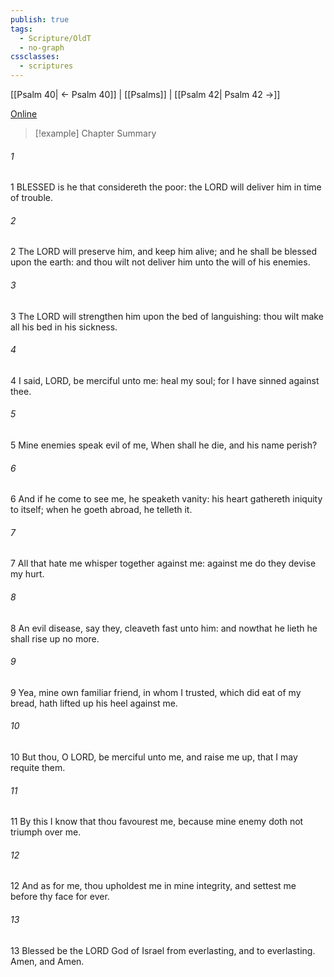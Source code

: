 ```yaml
---
publish: true
tags:
  - Scripture/OldT
  - no-graph
cssclasses:
  - scriptures
---
```

[[Psalm 40| ← Psalm 40]] | [[Psalms]] | [[Psalm 42| Psalm 42 →]]

[Online](https://churchofjesuschrist.org/study/scriptures/ot/ps/41?lang=eng)

>[!example] Chapter Summary
>
###### 1
1 BLESSED is he that considereth the poor: the LORD will deliver him in time of trouble.
###### 2
2 The LORD will preserve him, and keep him alive; and he shall be blessed upon the earth: and thou wilt not deliver him unto the will of his enemies.
###### 3
3 The LORD will strengthen him upon the bed of languishing: thou wilt make all his bed in his sickness.
###### 4
4 I said, LORD, be merciful unto me: heal my soul; for I have sinned against thee.
###### 5
5 Mine enemies speak evil of me, When shall he die, and his name perish?
###### 6
6 And if he come to see me, he speaketh vanity: his heart gathereth iniquity to itself; when he goeth abroad, he telleth it.
###### 7
7 All that hate me whisper together against me: against me do they devise my hurt.
###### 8
8 An evil disease, say they, cleaveth fast unto him: and nowthat he lieth he shall rise up no more.
###### 9
9 Yea, mine own familiar friend, in whom I trusted, which did eat of my bread, hath lifted up his heel against me.
###### 10
10 But thou, O LORD, be merciful unto me, and raise me up, that I may requite them.
###### 11
11 By this I know that thou favourest me, because mine enemy doth not triumph over me.
###### 12
12 And as for me, thou upholdest me in mine integrity, and settest me before thy face for ever.
###### 13
13 Blessed be the LORD God of Israel from everlasting, and to everlasting.  Amen, and Amen.



